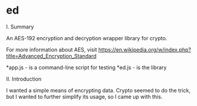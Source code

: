 ed
==

I. Summary

An AES-192 encryption and decryption wrapper library for crypto.

For more information about AES, visit 
https://en.wikipedia.org/w/index.php?title=Advanced_Encryption_Standard

*app.js - is a command-line script for testing
*ed.js - is the library

II. Introduction

I wanted a simple means of encrypting data. Crypto seemed to do the trick, but
I wanted to further simplify its usage, so I came up with this.

